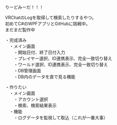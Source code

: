 りーどみーだ！！！

VRChatのLogを取得して検索したりするやつ。  
初めてC#のWPFアプリとGitHubに挑戦中。  
まだまだ製作中  

・完成済み  
　・メイン画面  
　　・開始日付、終了日付入力  
　　・プレイヤー選択、ID連携表示、完全一致切り替え  
　　・ワールド選択、ID連携表示、完全一致切り替え  
　　・DB管理画面  
　　・DB内のデータを直で見る機能  

・作りたい  
　・メイン画面  
　　・アカウント選択  
　　・検索、検索結果表示  
　・機能  
　　・ログデータを監視して取込（これが一番大事）  